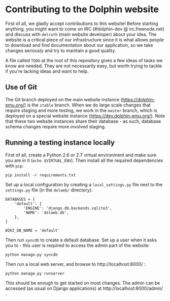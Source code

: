 Contributing to the Dolphin website
===================================

First of all, we gladly accept contributions to this website! Before starting
anything, you might want to come on IRC (#dolphin-dev @ irc.freenode.net) and
discuss with ``delroth`` (main website developer) about your idea. The website
is a critical piece of our infrastructure since it is what allows people to
download and find documentation about our application, so we take changes
seriously and try to maintain a good quality.

A file called ``TODO`` at the root of this repository gives a few ideas of tasks
we know are needed. They are not necessarily easy, but worth trying to tackle if
you're lacking ideas and want to help.

Use of Git
----------

The Git branch deployed on the main website instance (https://dolphin-emu.org/)
is the ``stable`` branch. When we do large scale changes that require staging
and more testing, we work in the ``master`` branch, which is deployed on a
special website instance (https://dev.dolphin-emu.org/). Note that these two
website instances share their database - as such, database schema changes
require more involved staging.

Running a testing instance locally
----------------------------------

First of all, create a Python 2.6 or 2.7 virtual environment and make sure you
are in it (``echo $VIRTUAL_ENV``). Then install all the required dependencies
with ``pip``:

    pip install -r requirements.txt

Set up a local configuration by creating a ``local_settings.py`` file next to
the ``settings.py`` file (in the ``dolweb/`` directory):

    DATABASES = {
        'default': {
            'ENGINE': 'django.db.backends.sqlite3',
            'NAME': 'dolweb.db',
        },
    }

    WIKI_DB_NAME = 'default'

Then run ``syncdb`` to create a default database. Set up a user when it asks you
to - this user is required to access the admin part of the website:

    python manage.py syncdb

Then run a local web server, and browse to http://localhost:8000/ :

    python manage.py runserver

This should be enough to get started on most changes. The admin can be accessed
(as usual on Django applications) at http://localhost:8000/admin/ .
